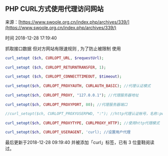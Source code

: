 ## PHP CURL方式使用代理访问网站

来源：[https://www.swoole.org.cn/index.php/archives/339/](https://www.swoole.org.cn/index.php/archives/339/)

时间 2018-12-28 17:19:40


抓取接口数据 但对方网站有限速规则 , 为了防止被限制 使用

```php
curl_setopt ($ch, CURLOPT_URL, $requestUrl);
  
curl_setopt ($ch, CURLOPT_RETURNTRANSFER, 1);
  
curl_setopt ($ch, CURLOPT_CONNECTTIMEOUT, $timeout);
  
curl_setopt($ch, CURLOPT_PROXYAUTH, CURLAUTH_BASIC); //代理认证模式
  
curl_setopt($ch, CURLOPT_PROXY, "127.0.0.1"); //代理服务器地址
  
curl_setopt($ch, CURLOPT_PROXYPORT, 80); //代理服务器端口
  
//curl_setopt($ch, CURLOPT_PROXYUSERPWD, ":"); //http代理认证帐号，名称:pwd的格式
  
curl_setopt($ch, CURLOPT_PROXYTYPE, CURLPROXY_HTTP); //使用http代理模式

curl_setopt($ch, CURLOPT_USERAGENT, 'curl); //设置用户代理
```

最后更新于2018-12-28  09:19:40 并被添加「curl」标签，已有 3 位童鞋阅读过。

